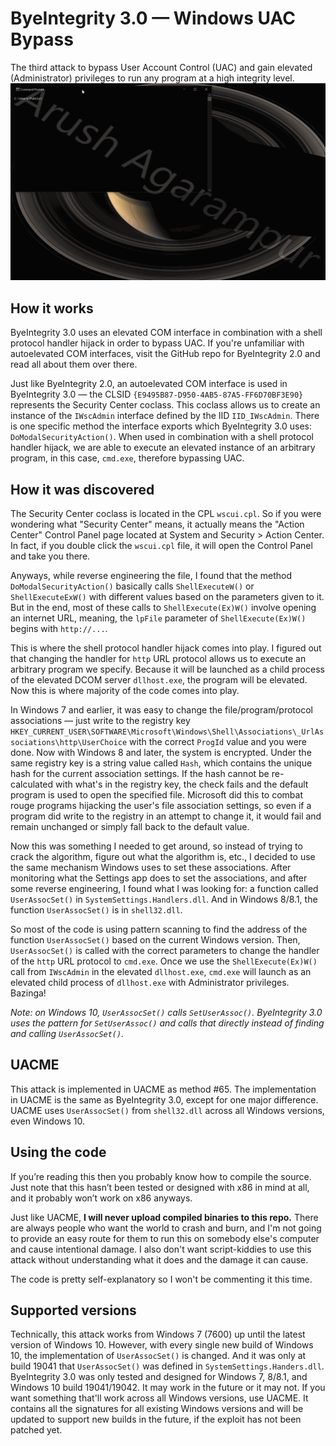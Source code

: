 ﻿# ByeIntegrity 3.0 — Windows UAC Bypass
The third attack to bypass User Account Control (UAC) and gain elevated (Administrator) privileges to run any program at a high integrity level.
![](example.gif)

## How it works
ByeIntegrity 3.0 uses an elevated COM interface in combination with a shell protocol handler hijack in order to bypass UAC. If you're unfamiliar with autoelevated COM interfaces, visit the GitHub repo for ByeIntegrity 2.0 and read all about them over there.

Just like ByeIntegrity 2.0, an autoelevated COM interface is used in ByeIntegrity 3.0 — the CLSID `{E9495B87-D950-4AB5-87A5-FF6D70BF3E90}` represents the Security Center coclass. This coclass allows us to create an instance of the `IWscAdmin` interface defined by the IID `IID_IWscAdmin`. There is one specific method the interface exports which ByeIntegrity 3.0 uses: `DoModalSecurityAction()`. When used in combination with a shell protocol handler hijack, we are able to execute an elevated instance of an arbitrary program, in this case, `cmd.exe`, therefore bypassing UAC.

## How it was discovered
The Security Center coclass is located in the CPL `wscui.cpl`. So if you were wondering what "Security Center" means, it actually means the "Action Center" Control Panel page located at System and Security > Action Center. In fact, if you double click the `wscui.cpl` file, it will open the Control Panel and take you there.

Anyways, while reverse engineering the file, I found that the method `DoModalSecurityAction()` basically calls `ShellExecuteW()` or `ShellExecuteExW()` with different values based on the parameters given to it. But in the end, most of these calls to `ShellExecute(Ex)W()` involve opening an internet URL, meaning, the `lpFile` parameter of `ShellExecute(Ex)W()` begins with `http://...`.

This is where the shell protocol handler hijack comes into play. I figured out that changing the handler for `http` URL protocol allows us to execute an arbitrary program we specify. Because it will be launched as a child process of the elevated DCOM server `dllhost.exe`, the program will be elevated. Now this is where majority of the code comes into play.

In Windows 7 and earlier, it was easy to change the file/program/protocol associations — just write to the registry key `HKEY_CURRENT_USER\SOFTWARE\Microsoft\Windows\Shell\Associations\_UrlAssociations\http\UserChoice` with the correct `ProgId` value and you were done. Now with Windows 8 and later, the system is encrypted. Under the same registry key is a string value called `Hash`, which contains the unique hash for the current association settings. If the hash cannot be re-calculated with what's in the registry key, the check fails and the default program is used to open the specified file. Microsoft did this to combat rouge programs hijacking the user's file association settings, so even if a program did write to the registry in an attempt to change it, it would fail and remain unchanged or simply fall back to the default value.

Now this was something I needed to get around, so instead of trying to crack the algorithm, figure out what the algorithm is, etc., I decided to use the same mechanism Windows uses to set these associations. After monitoring what the Settings app does to set the associations, and after some reverse engineering, I found what I was looking for: a function called `UserAssocSet()` in `SystemSettings.Handlers.dll`. And in Windows 8/8.1, the function `UserAssocSet()` is in `shell32.dll`.

So most of the code is using pattern scanning to find the address of the function `UserAssocSet()` based on the current Windows version. Then, `UserAssocSet()` is called with the correct parameters to change the handler of the `http` URL protocol to `cmd.exe`. Once we use the `ShellExecute(Ex)W()` call from `IWscAdmin` in the elevated `dllhost.exe`, `cmd.exe` will launch as an elevated child process of `dllhost.exe` with Administrator privileges. Bazinga!

*Note: on Windows 10, `UserAssocSet()` calls `SetUserAssoc()`. ByeIntegrity 3.0 uses the pattern for `SetUserAssoc()` and calls that directly instead of finding and calling `UserAssocSet()`.*

## UACME
This attack is implemented in UACME as method #65. The implementation in UACME is the same as ByeIntegrity 3.0, except for one major difference. UACME uses `UserAssocSet()` from `shell32.dll` across all Windows versions, even Windows 10.

## Using the code
If you’re reading this then you probably know how to compile the source. Just note that this hasn’t been tested or designed with x86 in mind at all, and it probably won’t work on x86 anyways.

Just like UACME,  **I will never upload compiled binaries to this repo.**  There are always people who want the world to crash and burn, and I'm not going to provide an easy route for them to run this on somebody else's computer and cause intentional damage. I also don't want script-kiddies to use this attack without understanding what it does and the damage it can cause.

The code is pretty self-explanatory so I won't be commenting it this time.

## Supported versions

Technically, this attack works from Windows 7 (7600) up until the latest version of Windows 10. However, with every single new build of Windows 10, the implementation of `UserAssocSet()` is changed. And it was only at build 19041 that `UserAssocSet()` was defined in `SystemSettings.Handers.dll`. ByeIntegrity 3.0 was only tested and designed for Windows 7, 8/8.1, and Windows 10 build 19041/19042. It may work in the future or it may not. If you want something that'll work across all Windows versions, use UACME. It contains all the signatures for all existing Windows versions and will be updated to support new builds in the future, if the exploit has not been patched yet.
